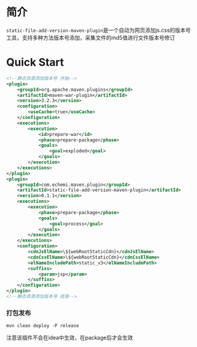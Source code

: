 # 简介

`static-file-add-version-maven-plugin`是一个自动为网页添加js.css的版本号工具，支持多种方法版本号添加，采集文件的md5值进行文件版本号修订

# Quick Start

```xml
<!--静态资源添加版本号 开始-->
<plugin>
	<groupId>org.apache.maven.plugins</groupId>
	<artifactId>maven-war-plugin</artifactId>
	<version>3.2.3</version>
	<configuration>
		<useCache>true</useCache>
	</configuration>
	<executions>
		<execution>
			<id>prepare-war</id>
			<phase>prepare-package</phase>
			<goals>
				<goal>exploded</goal>
			</goals>
		</execution>
	</executions>
</plugin>
<plugin>
	<groupId>com.echemi.maven.plugin</groupId>
	<artifactId>static-file-add-version-maven-plugin</artifactId>
	<version>0.1.1</version>
	<executions>
		<execution>
			<phase>prepare-package</phase>
			<goals>
				<goal>process</goal>
			</goals>
		</execution>
	</executions>
	<configuration>
		<cdnJsElName>\${webRootStaticCdn}</cdnJsElName>
		<cdnCssElName>\${webRootStaticCdn}</cdnCssElName>
		<elNameIncludePath>static_v3</elNameIncludePath>
		<suffixs>
			<param>jsp</param>
		</suffixs>
	</configuration>
</plugin>
<!--静态资源添加版本号 结束-->
```

### 打包发布

```
mvn clean deploy -P release
```
注意该插件不会在idea中生效，在package后才会生效